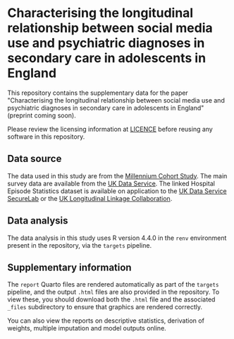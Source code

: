 # Characterising the longitudinal relationship between social media use and psychiatric diagnoses in secondary care in adolescents in England

This repository contains the supplementary data for the paper "Characterising the longitudinal relationship between social media use and psychiatric diagnoses in secondary care in adolescents in England" (preprint coming soon).

Please review the licensing information at [LICENCE](https://github.com/tom-metherell/hes-social-media/blob/main/LICENCE) before reusing any software in this repository.

## Data source

The data used in this study are from the [Millennium Cohort Study](https://cls.ucl.ac.uk/cls-studies/millennium-cohort-study/). The main survey data are available from the [UK Data Service](https://beta.ukdataservice.ac.uk/datacatalogue/series/series?id=2000031). The linked Hospital Episode Statistics dataset is available on application to the [UK Data Service SecureLab](https://ukdataservice.ac.uk/find-data/access-conditions/secure-application-requirements/apply-to-access-non-ons-data/) or the [UK Longitudinal Linkage Collaboration](https://ukllc.ac.uk/).

## Data analysis

The data analysis in this study uses R version 4.4.0 in the `renv` environment present in the repository, via the `targets` pipeline.

## Supplementary information

The `report` Quarto files are rendered automatically as part of the `targets` pipeline, and the output `.html` files are also provided in the repository. To view these, you should download both the `.html` file and the associated `_files` subdirectory to ensure that graphics are rendered correctly.

You can also view the reports on descriptive statistics, derivation of weights, multiple imputation and model outputs online.
